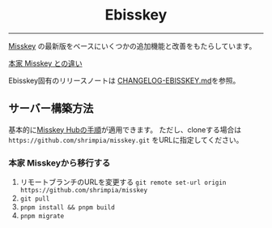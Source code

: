 <div align="center">

<h1>Ebisskey</h1>

---

</div>

[Misskey](https://github.com/misskey-dev/misskey) の最新版をベースにいくつかの追加機能と改善をもたらしています。

[本家 Misskey との違い](DIFFERENCE.md)

Ebisskey固有のリリースノートは [CHANGELOG-EBISSKEY.md](CHANGELOG-EBISSKEY.md)を参照。

## サーバー構築方法

基本的に[Misskey Hubの手順](https://misskey-hub.net/docs/install/manual.html)が適用できます。
ただし、cloneする場合は `https://github.com/shrimpia/misskey.git` をURLに指定してください。

### 本家 Misskeyから移行する

1. リモートブランチのURLを変更する
  `git remote set-url origin https://github.com/shrimpia/misskey`
2. `git pull`
3. `pnpm install && pnpm build`
4. `pnpm migrate`
